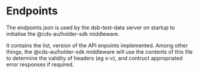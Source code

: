 
# Endpoints

The endpoints.json is used by the  dsb-test-data server on startup to initialise the
@cds-au/holder-sdk middleware.

It contains the list, version of the API enpoints implemented.
Among other things, the @cds-au/holder-sdk middleware will use the contents of this file to determine the validity of headers (eg x-v), and contruct appropriated error responses if required.